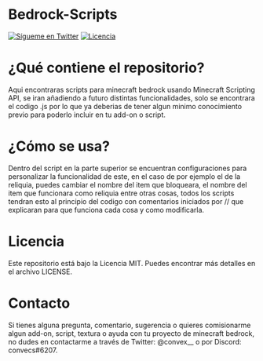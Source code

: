 # Bedrock-Scripts

[![Sígueme en Twitter](https://img.shields.io/twitter/follow/convex__?style=social)](https://twitter.com/convex__)
 [![Licencia](https://img.shields.io/badge/Licencia-MIT-blue.svg)](https://opensource.org/licenses/MIT)

# ¿Qué contiene el repositorio?
Aqui encontraras scripts para minecraft bedrock usando Minecraft Scripting API, se iran añadiendo a futuro distintas funcionalidades, solo se encontrara el codigo .js por lo que ya deberias de tener algun minimo conocimiento previo para poderlo incluir en tu add-on o script.

# ¿Cómo se usa?
Dentro del script en la parte superior se encuentran configuraciones para personalizar la funcionalidad de este, en el caso de por ejemplo el de la reliquia, puedes cambiar el nombre del item que bloqueara, el nombre del item que funcionara como reliquia entre otras cosas, todos los scripts tendran esto al principio del codigo con comentarios iniciados por // que explicaran para que funciona cada cosa y como modificarla.

# Licencia
Este repositorio está bajo la Licencia MIT. Puedes encontrar más detalles en el archivo LICENSE.

# Contacto
Si tienes alguna pregunta, comentario, sugerencia o quieres comisionarme algun add-on, script, textura o ayuda con tu proyecto de minecraft bedrock, no dudes en contactarme a través de Twitter: @convex__ o por Discord: convecs#6207.
